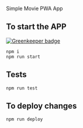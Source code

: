 Simple Movie PWA App

## To start the APP

[![Greenkeeper badge](https://badges.greenkeeper.io/AvraamMavridis/chat-graphql.svg)](https://greenkeeper.io/)

```
npm i
npm run start
```

## Tests

```
npm run test
```


## To deploy changes

```
npm run deploy
```